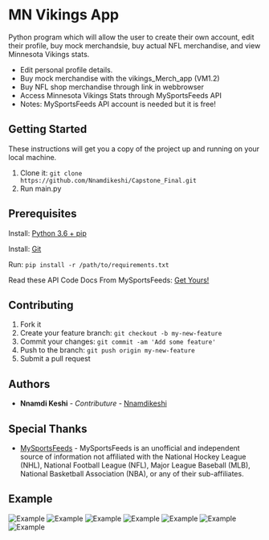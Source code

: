 # MN Vikings App
Python program which will allow the user to create their own account, edit their profile, buy mock merchandsie, buy actual NFL merchandise, and view Minnesota Vikings stats.

* Edit personal profile details.
* Buy mock merchandise with the vikings_Merch_app (VM1.2)
* Buy NFL shop merchandise through link in webbrowser
* Access Minnesota Vikings Stats through MySportsFeeds API
* Notes: MySportsFeeds API account is needed but it is free!

## Getting Started

These instructions will get you a copy of the project up and running on your local machine.

1. Clone it: `git clone https://github.com/Nnamdikeshi/Capstone_Final.git`
2. Run main.py

## Prerequisites

Install: [Python 3.6 + pip](https://www.python.org/downloads/)

Install: [Git](https://git-scm.com/downloads)

Run: `pip install -r /path/to/requirements.txt`

Read these API Code Docs From MySportsFeeds:  [Get Yours!](https://www.mysportsfeeds.com/)


## Contributing

1. Fork it
2. Create your feature branch: `git checkout -b my-new-feature`
3. Commit your changes: `git commit -am 'Add some feature'`
4. Push to the branch: `git push origin my-new-feature`
5. Submit a pull request

## Authors

* **Nnamdi Keshi** - *Contributure* - [Nnamdikeshi](https://github.com/Nnamdikeshi)

## Special Thanks

* [MySportsFeeds](https://www.mysportsfeeds.com/data-feeds/api-docs/#) - MySportsFeeds is an unofficial and independent source of information not affiliated with the National Hockey League (NHL), National Football League (NFL), Major League Baseball (MLB), National Basketball Association (NBA), or any of their sub-affiliates.

## Example
![Example](https://github.com/Nnamdikeshi/Capstone_Final/blob/master/examples/example1.JPG)
![Example](https://github.com/Nnamdikeshi/Capstone_Final/blob/master/examples/example2.JPG)
![Example](https://github.com/Nnamdikeshi/Capstone_Final/blob/master/examples/example3.JPG)
![Example](https://github.com/Nnamdikeshi/Capstone_Final/blob/master/examples/example4.JPG)
![Example](https://github.com/Nnamdikeshi/Capstone_Final/blob/master/examples/example5.JPG)
![Example](https://github.com/Nnamdikeshi/Capstone_Final/blob/master/examples/example6.JPG)
![Example](https://github.com/Nnamdikeshi/Capstone_Final/blob/master/examples/example7.JPG)
